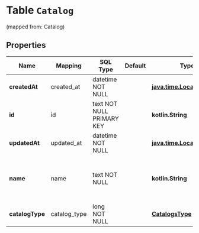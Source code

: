 
# Table `Catalog`
(mapped from: Catalog)

## Properties
Name | Mapping | SQL Type | Default | Type | Description | Notes
---- | ------- | -------- | ------- | ---- | ----------- | -----
**createdAt** | created_at | datetime NOT NULL |  | [**java.time.LocalDateTime**](java.time.LocalDateTime.md) |  | 
**id** | id | text NOT NULL PRIMARY KEY |  | **kotlin.String** | ID of the catalog entity. | 
**updatedAt** | updated_at | datetime NOT NULL |  | [**java.time.LocalDateTime**](java.time.LocalDateTime.md) |  | 
**name** | name | text NOT NULL |  | **kotlin.String** | A human-friendly name associated to a catalog entity. | 
**catalogType** | catalog_type | long NOT NULL |  | [**CatalogsType**](CatalogsType.md) |  |  [foreignkey]







